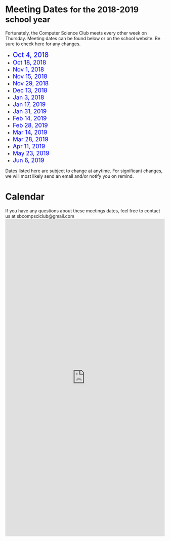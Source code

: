 # <span class="ap-txt">Meeting Dates <p style="display: inline; font-size: 25px">for the 2018-2019 school year</p></span>
Fortunately, the Computer Science Club meets every other week on Thursday. Meeting dates can be found below or on the school website. Be sure to check here for any changes.

- <font style="color: blue;font-size: 150%">Oct 4, 2018</font>
- <font style="color: blue;font-size: 130%">Oct 18, 2018</font>
- <font style="color: blue;font-size: 130%">Nov 1, 2018</font>
- <font style="color: blue;font-size: 130%">Nov 15, 2018</font>
- <font style="color: blue;font-size: 130%">Nov 29, 2018</font>
- <font style="color: blue;font-size: 130%">Dec 13, 2018</font>
- <font style="color: blue;font-size: 130%">Jan 3, 2018</font>
- <font style="color: blue;font-size: 130%">Jan 17, 2019</font>
- <font style="color: blue;font-size: 130%">Jan 31, 2019</font>
- <font style="color: blue;font-size: 130%">Feb 14, 2019</font>
- <font style="color: blue;font-size: 130%">Feb 28, 2019</font>
- <font style="color: blue;font-size: 130%">Mar 14, 2019</font>
- <font style="color: blue;font-size: 130%">Mar 28, 2019</font>
- <font style="color: blue;font-size: 130%">Apr 11, 2019</font>
- <font style="color: blue;font-size: 130%">May 23, 2019</font>
- <font style="color: blue;font-size: 130%">Jun 6, 2019</font>

Dates listed here are subject to change at <span draggable="true">anytime</span>. For significant changes, we will most likely send an email and/or notify you on remind.

<p></p>

# Calendar
<p>
    <div class="alert alert-warning" role="alert">If you have any questions about these meetings dates, feel free to contact us at sbcompsciclub@gmail.com</div>
    <iframe src="https://calendar.google.com/calendar/embed?showTitle=0&amp;showPrint=0&amp;showTabs=0&amp;showCalendars=0&amp;showTz=0&amp;height=600&amp;wkst=1&amp;bgcolor=%23ffffff&amp;src=sbcompsciclub%40gmail.com&amp;color=%232952A3&amp;ctz=America%2FNew_York" style="border-width: 0; opacity: 0.90;" width="100%" height="1000" frameborder="0" scrolling="no" allowtransparency="true"></iframe>
</p>
